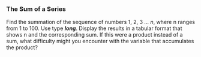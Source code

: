 ### The Sum of a Series

Find the summation of the sequence of numbers 1, 2, 3 … _n_, where
n ranges from 1 to 100. Use type **_long_**. Display the results in a tabular format that shows n and the
corresponding sum. If this were a product instead of a sum, what difficulty might you encounter
with the variable that accumulates the product?